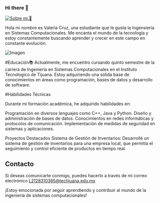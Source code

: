### Hi there 🌝

[![Sobre mi.🍄 ](https://readme-typing-svg.herokuapp.com?font=Fira+Code&pause=1000&width=435&lines=Sobre+mi+🍄)](https://git.io/typing-svg)


Hola mi nombre es Valeria Cruz, una estudiante que le gusta la Ingensiería en Sistemas Computacionales. Me encanta el mundo de la tecnología y estoy constantemente buscando aprender y crecer en este campo en constante evolución. 

![Imagen](https://utel.mx/blog/wp-content/uploads/2014/02/shutterstock_148972376.jpg)

#Educación📚
Actualmente, me encuentro cursando quinto semestre de la carrera de Ingeniería en Sistemas Computacionales en el Instituto Tecnologico de Tijuana. Estoy adquiriendo una sólida base de conocimientos en áreas como programación, bases de datos y desarrollo de software.

#Habilidades Técnicas

Durante mi formación académica, he adquirido habilidades en:

Programación en diversos lenguajes como C++, Java y Python.
Diseño y administración de bases de datos.
Conocimientos en redes informáticas y protocolos de comunicación.
Implementación de medidas de seguridad en sistemas y aplicaciones.

Proyectos Destacados
Sistema de Gestión de Inventarios: Desarrollé un sistema de gestión de inventarios para una empresa local, que permitía el seguimiento y control eficiente de productos en tiempo real.



## Contacto
Si deseas comunicarte conmigo, puedes hacerlo a través de mi correo electrónico L2128310365@tectijuana.edu.mx


¡Estoy emocionada por seguir aprendiendo y contribuir al mundo de la ingeniería de sistemas computacionales!



